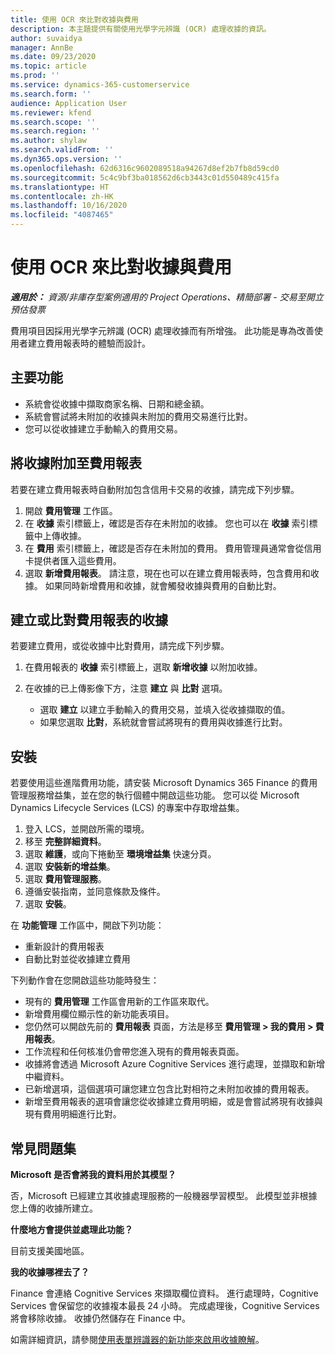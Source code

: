 ```yaml
---
title: 使用 OCR 來比對收據與費用
description: 本主題提供有關使用光學字元辨識 (OCR) 處理收據的資訊。
author: suvaidya
manager: AnnBe
ms.date: 09/23/2020
ms.topic: article
ms.prod: ''
ms.service: dynamics-365-customerservice
ms.search.form: ''
audience: Application User
ms.reviewer: kfend
ms.search.scope: ''
ms.search.region: ''
ms.author: shylaw
ms.search.validFrom: ''
ms.dyn365.ops.version: ''
ms.openlocfilehash: 62d6316c9602089518a94267d8ef2b7fb8d59cd0
ms.sourcegitcommit: 5c4c9bf3ba018562d6cb3443c01d550489c415fa
ms.translationtype: HT
ms.contentlocale: zh-HK
ms.lasthandoff: 10/16/2020
ms.locfileid: "4087465"
---
```

# <a name="match-a-receipt-to-an-expense-using-ocr"></a>使用 OCR 來比對收據與費用

_**適用於：** 資源/非庫存型案例適用的 Project Operations、精簡部署 - 交易至開立預估發票_

費用項目因採用光學字元辨識 (OCR) 處理收據而有所增強。 此功能是專為改善使用者建立費用報表時的體驗而設計。

## <a name="key-features"></a>主要功能

- 系統會從收據中擷取商家名稱、日期和總金額。
- 系統會嘗試將未附加的收據與未附加的費用交易進行比對。
- 您可以從收據建立手動輸入的費用交易。

## <a name="attach-receipts-to-an-expense-report"></a>將收據附加至費用報表

若要在建立費用報表時自動附加包含信用卡交易的收據，請完成下列步驟。

  1. 開啟 **費用管理** 工作區。
  2. 在 **收據** 索引標籤上，確認是否存在未附加的收據。 您也可以在 **收據** 索引標籤中上傳收據。
  3. 在 **費用** 索引標籤上，確認是否存在未附加的費用。 費用管理員通常會從信用卡提供者匯入這些費用。
  4. 選取 **新增費用報表**。 請注意，現在也可以在建立費用報表時，包含費用和收據。 如果同時新增費用和收據，就會觸發收據與費用的自動比對。

## <a name="create-or-match-receipts-to-an-expense-report"></a>建立或比對費用報表的收據
若要建立費用，或從收據中比對費用，請完成下列步驟。

  1. 在費用報表的 **收據** 索引標籤上，選取 **新增收據** 以附加收據。
  2. 在收據的已上傳影像下方，注意 **建立** 與 **比對** 選項。

      - 選取 **建立** 以建立手動輸入的費用交易，並填入從收據擷取的值。
      - 如果您選取 **比對**，系統就會嘗試將現有的費用與收據進行比對。

## <a name="installation"></a>安裝

若要使用這些進階費用功能，請安裝 Microsoft Dynamics 365 Finance 的費用管理服務增益集，並在您的執行個體中開啟這些功能。 您可以從 Microsoft Dynamics Lifecycle Services (LCS) 的專案中存取增益集。

1. 登入 LCS，並開啟所需的環境。
2. 移至 **完整詳細資料**。
3. 選取 **維護**，或向下捲動至 **環境增益集** 快速分頁。
4. 選取 **安裝新的增益集**。
5. 選取 **費用管理服務**。
6. 遵循安裝指南，並同意條款及條件。
7. 選取 **安裝**。

在 **功能管理** 工作區中，開啟下列功能：

- 重新設計的費用報表
- 自動比對並從收據建立費用

下列動作會在您開啟這些功能時發生：

- 現有的 **費用管理** 工作區會用新的工作區來取代。
- 新增費用欄位顯示性的新功能表項目。
- 您仍然可以開啟先前的 **費用報表** 頁面，方法是移至 **費用管理 > 我的費用 > 費用報表**。
- 工作流程和任何核准仍會帶您進入現有的費用報表頁面。
- 收據將會透過 Microsoft Azure Cognitive Services 進行處理，並擷取和新增中繼資料。
- 已新增選項，這個選項可讓您建立包含比對相符之未附加收據的費用報表。
- 新增至費用報表的選項會讓您從收據建立費用明細，或是會嘗試將現有收據與現有費用明細進行比對。

## <a name="frequently-asked-questions"></a>常見問題集

**Microsoft 是否會將我的資料用於其模型？**

否，Microsoft 已經建立其收據處理服務的一般機器學習模型。 此模型並非根據您上傳的收據所建立。

**什麼地方會提供並處理此功能？**

目前支援美國地區。

**我的收據哪裡去了？**

Finance 會連絡 Cognitive Services 來擷取欄位資料。 進行處理時，Cognitive Services 會保留您的收據複本最長 24 小時。 完成處理後，Cognitive Services 將會移除收據。 收據仍然儲存在 Finance 中。

如需詳細資訊，請參閱[使用表單辨識器的新功能來啟用收據瞭解](https://azure.microsoft.com/blog/enable-receipt-understanding-with-form-recognizer-s-new-capability/)。
